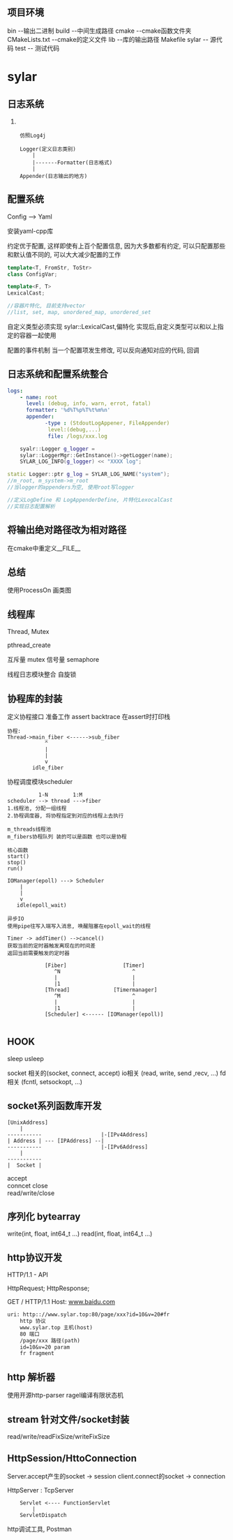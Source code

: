 ## 项目环境
bin --输出二进制
build --中间生成路径
cmake --cmake函数文件夹
CMakeLists.txt --cmake的定义文件
lib --库的输出路径
Makefile
sylar -- 源代码
test -- 测试代码

# sylar

## 日志系统
1)
```
	仿照Log4j
 
	Logger(定义日志类别)
		|
		|-------Formatter(日志格式)
		|
	Appender(日志输出的地方)
```
## 配置系统
Config --> Yaml

安装yaml-cpp库

约定优于配置, 这样即使有上百个配置信息, 因为大多数都有约定, 可以只配置那些和默认值不同的, 可以大大减少配置的工作

```cpp
template<T, FromStr, ToStr>
class ConfigVar;

template<F, T>
LexicalCast;

//容器片特化, 目前支持vector
//list, set, map, unordered_map, unordered_set
```
自定义类型必须实现 sylar::LexicalCast,偏特化
实现后,自定义类型可以和以上指定的容器一起使用

配置的事件机制
当一个配置项发生修改, 可以反向通知对应的代码, 回调
## 日志系统和配置系统整合
```yaml
logs:
    - name: root
      level: (debug, info, warn, errot, fatal)
      formatter: '%d%T%p%T%t%m%n'
      appender:
            -type : (StdoutLogAppener, FileAppender)
             level:(debug,...)
             file: /logs/xxx.log
```

```cpp
    syalr::Logger g_logger = 
    sylar::LoggerMgr::GetInstance()->getLogger(name);
    SYLAR_LOG_INFO(g_logger) << "XXXX log";
```

```cpp
static Logger::ptr g_log = SYLAR_LOG_NAME("system");
//m_root, m_system->m_root
//当logger的appenders为空, 使用root写logger
```
```cpp 
//定义LogDefine 和 LogAppenderDefine, 片特化LexocalCast
//实现日志配置解析
```
## 将输出绝对路径改为相对路径
在cmake中重定义__FILE__
## 总结
使用ProcessOn 画类图

## 线程库
Thread, Mutex

pthread_create

互斥量 mutex
信号量 semaphore

线程日志模块整合
自旋锁
## 协程库的封装
定义协程接口
准备工作 assert
backtrace 在assert时打印栈


```
协程:
Thread->main_fiber <------>sub_fiber
            ^   
            |
            |
            v
        idle_fiber
```

协程调度模块scheduler
```
          1-N        1:M
scheduler --> thread --->fiber
1.线程池, 分配一组线程
2.协程调度器, 将协程指定到对应的线程上去执行

m_threads线程池
m_fibers协程队列 装的可以是函数 也可以是协程

核心函数
start()
stop()
run()
```


```
IOManager(epoll) ---> Scheduler
    |
    |
    v
   idle(epoll_wait)
   
异步IO 
使用pipe往写入端写入消息, 唤醒阻塞在epoll_wait的线程
```

```
Timer -> addTimer() -->cancel()
获取当前的定时器触发离现在的时间差
返回当前需要触发的定时器
```

```
            [Fiber]                  [Timer]
               ^N                       ^
               |                        |
               |1                       |
            [Thread]              [Timermanager]
               ^M                       ^
               |                        |
               |1                       |        
            [Scheduler] <------ [IOManager(epoll)]
               
```
## HOOK 
sleep
usleep

socket 相关的(socket, connect, accept)
io相关 (read, write, send ,recv, ...)
fd相关 (fcntl, setsockopt, ...)

## socket系列函数库开发

    [UnixAddress]   
        |
    -----------                   |-[IPv4Address]
    | Address | --- [IPAddress] --|
    -----------                   |-[IPv6Address]
        |    
    -----------
    |  Socket |
    
accept  
conncet 
close  
read/write/close
## 序列化 bytearray
write(int, float, int64_t ...)
read(int, float, int64_t ...)
    
## http协议开发

HTTP/1.1 - API

HttpRequest;
HttpResponse;

GET / HTTP/1.1
Host: www.baidu.com
```txt
uri: http:://www.sylar.top:80/page/xxx?id=10&v=20#fr
    http 协议
    www.sylar.top 主机(host) 
    80 端口
    /page/xxx 路径(path)
    id=10&v=20 param
    fr fragment
```

## http 解析器 
使用开源http-parser
ragel编译有限状态机

## stream 针对文件/socket封装
read/write/readFixSize/writeFixSize

## HttpSession/HttoConnection
Server.accept产生的socket -> session
client.connect的socket -> connection

HttpServer : TcpServer

```
    Servlet <---- FunctionServlet
        |
    ServletDispatch
```
http调试工具, Postman
